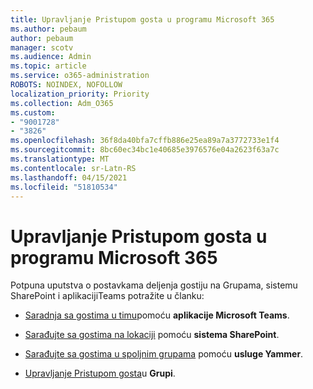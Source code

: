 ```yaml
---
title: Upravljanje Pristupom gosta u programu Microsoft 365
ms.author: pebaum
author: pebaum
manager: scotv
ms.audience: Admin
ms.topic: article
ms.service: o365-administration
ROBOTS: NOINDEX, NOFOLLOW
localization_priority: Priority
ms.collection: Adm_O365
ms.custom:
- "9001728"
- "3826"
ms.openlocfilehash: 36f8da40bfa7cffb886e25ea89a7a3772733e1f4
ms.sourcegitcommit: 8bc60ec34bc1e40685e3976576e04a2623f63a7c
ms.translationtype: MT
ms.contentlocale: sr-Latn-RS
ms.lasthandoff: 04/15/2021
ms.locfileid: "51810534"
---
```

# <a name="manage-guest-access-in-microsoft-365"></a>Upravljanje Pristupom gosta u programu Microsoft 365

Potpuna uputstva o postavkama deljenja gostiju na Grupama, sistemu SharePoint i aplikacijiTeams potražite u članku: 

- [Saradnja sa gostima u timu](https://docs.microsoft.com/microsoft-365/solutions/collaborate-as-team?view=o365-worldwide)pomoću **aplikacije Microsoft Teams**. 

- [Sarađujte sa gostima na lokaciji](https://docs.microsoft.com/microsoft-365/solutions/collaborate-in-site?view=o365-worldwide) pomoću **sistema SharePoint**. 

- [Sarađujte sa gostima u spoljnim grupama](https://docs.microsoft.com/yammer/work-with-external-users/create-and-manage-external-groups?redirectSourcePath=%252farticle%252f9ccd15ce-0efc-4dc1-81bc-4a424ab6f92a.aspx) pomoću **usluge Yammer**. 

- [Upravljanje Pristupom gosta](https://docs.microsoft.com/microsoft-365/admin/create-groups/manage-guest-access-in-groups?view=o365-worldwide)u **Grupi**.
